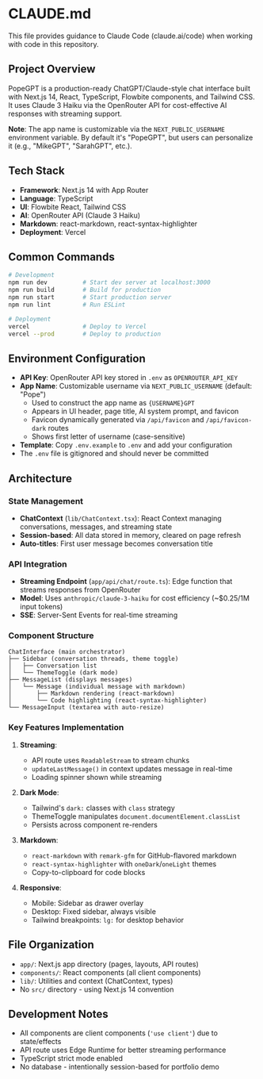 # CLAUDE.md

This file provides guidance to Claude Code (claude.ai/code) when working with code in this repository.

## Project Overview

PopeGPT is a production-ready ChatGPT/Claude-style chat interface built with Next.js 14, React, TypeScript, Flowbite components, and Tailwind CSS. It uses Claude 3 Haiku via the OpenRouter API for cost-effective AI responses with streaming support.

**Note**: The app name is customizable via the `NEXT_PUBLIC_USERNAME` environment variable. By default it's "PopeGPT", but users can personalize it (e.g., "MikeGPT", "SarahGPT", etc.).

## Tech Stack

- **Framework**: Next.js 14 with App Router
- **Language**: TypeScript
- **UI**: Flowbite React, Tailwind CSS
- **AI**: OpenRouter API (Claude 3 Haiku)
- **Markdown**: react-markdown, react-syntax-highlighter
- **Deployment**: Vercel

## Common Commands

```bash
# Development
npm run dev          # Start dev server at localhost:3000
npm run build        # Build for production
npm run start        # Start production server
npm run lint         # Run ESLint

# Deployment
vercel               # Deploy to Vercel
vercel --prod        # Deploy to production
```

## Environment Configuration

- **API Key**: OpenRouter API key stored in `.env` as `OPENROUTER_API_KEY`
- **App Name**: Customizable username via `NEXT_PUBLIC_USERNAME` (default: "Pope")
  - Used to construct the app name as `{USERNAME}GPT`
  - Appears in UI header, page title, AI system prompt, and favicon
  - Favicon dynamically generated via `/api/favicon` and `/api/favicon-dark` routes
  - Shows first letter of username (case-sensitive)
- **Template**: Copy `.env.example` to `.env` and add your configuration
- The `.env` file is gitignored and should never be committed

## Architecture

### State Management
- **ChatContext** (`lib/ChatContext.tsx`): React Context managing conversations, messages, and streaming state
- **Session-based**: All data stored in memory, cleared on page refresh
- **Auto-titles**: First user message becomes conversation title

### API Integration
- **Streaming Endpoint** (`app/api/chat/route.ts`): Edge function that streams responses from OpenRouter
- **Model**: Uses `anthropic/claude-3-haiku` for cost efficiency (~$0.25/1M input tokens)
- **SSE**: Server-Sent Events for real-time streaming

### Component Structure

```
ChatInterface (main orchestrator)
├── Sidebar (conversation threads, theme toggle)
│   ├── Conversation list
│   └── ThemeToggle (dark mode)
├── MessageList (displays messages)
│   └── Message (individual message with markdown)
│       ├── Markdown rendering (react-markdown)
│       └── Code highlighting (react-syntax-highlighter)
└── MessageInput (textarea with auto-resize)
```

### Key Features Implementation

1. **Streaming**:
   - API route uses `ReadableStream` to stream chunks
   - `updateLastMessage()` in context updates message in real-time
   - Loading spinner shown while streaming

2. **Dark Mode**:
   - Tailwind's `dark:` classes with `class` strategy
   - ThemeToggle manipulates `document.documentElement.classList`
   - Persists across component re-renders

3. **Markdown**:
   - `react-markdown` with `remark-gfm` for GitHub-flavored markdown
   - `react-syntax-highlighter` with `oneDark`/`oneLight` themes
   - Copy-to-clipboard for code blocks

4. **Responsive**:
   - Mobile: Sidebar as drawer overlay
   - Desktop: Fixed sidebar, always visible
   - Tailwind breakpoints: `lg:` for desktop behavior

## File Organization

- `app/`: Next.js app directory (pages, layouts, API routes)
- `components/`: React components (all client components)
- `lib/`: Utilities and context (ChatContext, types)
- No `src/` directory - using Next.js 14 convention

## Development Notes

- All components are client components (`'use client'`) due to state/effects
- API route uses Edge Runtime for better streaming performance
- TypeScript strict mode enabled
- No database - intentionally session-based for portfolio demo
